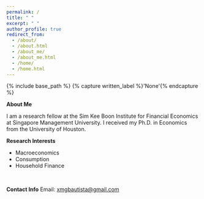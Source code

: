 ```yaml
---
permalink: /
title: " "
excerpt: " "
author_profile: true
redirect_from: 
  - /about/
  - /about.html
  - /about_me/
  - /about_me.html
  - /home/
  - /home.html
---
```


{% include base_path %}
{% capture written_label %}'None'{% endcapture %}

**About Me**

I am a research fellow at the Sim Kee Boon Institute for Financial Economics at Singapore Management University. 
I received my Ph.D. in Economics from the University of Houston. 
<br>

**Research Interests** 
- Macroeconomics
- Consumption
- Household Finance
<br>

**Contact Info** 
Email: [xmgbautista@gmail.com](mailto:xmgbautista@gmail.com)